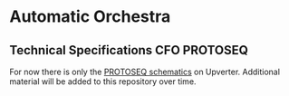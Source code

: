 # Automatic Orchestra

## Technical Specifications CFO PROTOSEQ

For now there is only the [PROTOSEQ schematics](https://upverter.com/jsr606/39184ad7c4a95f8c/PROTOCFO/) on Upverter. Additional material will be added to this repository over time.